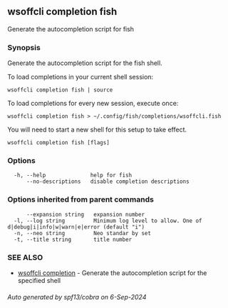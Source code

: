 ## wsoffcli completion fish

Generate the autocompletion script for fish

### Synopsis

Generate the autocompletion script for the fish shell.

To load completions in your current shell session:

	wsoffcli completion fish | source

To load completions for every new session, execute once:

	wsoffcli completion fish > ~/.config/fish/completions/wsoffcli.fish

You will need to start a new shell for this setup to take effect.


```
wsoffcli completion fish [flags]
```

### Options

```
  -h, --help              help for fish
      --no-descriptions   disable completion descriptions
```

### Options inherited from parent commands

```
      --expansion string   expansion number
  -l, --log string         Minimum log level to allow. One of d|debug|i|info|w|warn|e|error (default "i")
  -n, --neo string         Neo standar by set
  -t, --title string       title number
```

### SEE ALSO

* [wsoffcli completion](doc/wsoffcli_completion.md)	 - Generate the autocompletion script for the specified shell

###### Auto generated by spf13/cobra on 6-Sep-2024
